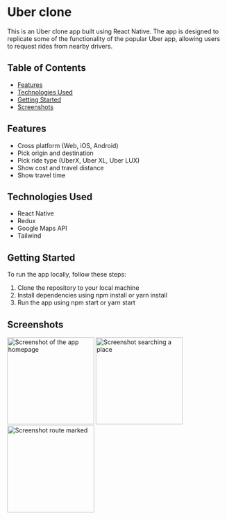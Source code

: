 # Uber clone

This is an Uber clone app built using React Native. The app is designed to replicate some of the functionality of the popular Uber app, allowing users to request rides from nearby drivers.


## Table of Contents
+ [Features](#Features)
+ [Technologies Used](#Technologies-Used)
+ [Getting Started](#Getting-Started)
+ [Screenshots](#Screenshots)


## Features
+ Cross platform (Web, iOS, Android)
+ Pick origin and destination
+ Pick ride type (UberX, Uber XL, Uber LUX)
+ Show cost and travel distance
+ Show travel time

## Technologies Used
+ React Native
+ Redux
+ Google Maps API
+ Tailwind

## Getting Started
To run the app locally, follow these steps:

1. Clone the repository to your local machine
2. Install dependencies using npm install or yarn install
3. Run the app using npm start or yarn start

## Screenshots
<img src="https://github.com/NilArj/uber/blob/f619ddc9759a54274af301931d771ba6aeaedc3f/assets/Screenshot_20230319-205643.png" alt="Screenshot of the app homepage" width="200">
<img src="https://github.com/NilArj/uber/blob/17038e1b6d476da4d4c17a1e90a416b901792ed2/assets/Screenshot_20230319-230048.png" alt="Screenshot searching a place" width="200">
<img src="https://github.com/NilArj/uber/blob/17038e1b6d476da4d4c17a1e90a416b901792ed2/assets/Screenshot_20230319-230221.png" alt="Screenshot route marked" width="200">





